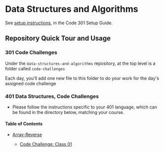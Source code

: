 # Data Structures and Algorithms

See [setup instructions](https://codefellows.github.io/setup-guide/code-301/3-code-challenges), in the Code 301 Setup Guide.

## Repository Quick Tour and Usage

### 301 Code Challenges

Under the `data-structures-and-algorithms` repository, at the top level is a folder called `code-challenges`

Each day, you'll add one new file to this folder to do your work for the day's assigned code challenge

### 401 Data Structures, Code Challenges

 - Please follow the instructions specific to your 401 language, which can be found in the directory below, matching your course.

#### Table of Contents

 - [Array-Reverse](javascript/code-challenges/reverse-ll/array-reverse/README.md)

   - [Code Challenge: Class 01](https://canvas.instructure.com/courses/2873586/assignments/22248868)

